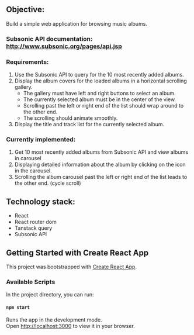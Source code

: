 ## Objective:
Build a simple web application for browsing music albums.

### Subsonic API documentation: http://www.subsonic.org/pages/api.jsp

### Requirements:
1. Use the Subsonic API to query for the 10 most recently added albums.
2. Display the album covers for the loaded albums in a horizontal scrolling gallery.
    - The gallery must have left and right buttons to select an album.
    - The currently selected album must be in the center of the view.
    - Scrolling past the left or right end of the list should wrap around to the other end.
    - The scrolling should animate smoothly.
3. Display the title and track list for the currently selected album.

### Currently implemented:
1. Get 10 most recently added albums from Subsonic API and view albums in carousel
2. Displaying detailed information about the album by clicking on the icon in the carousel.
3. Scrolling the album carousel past the left or right end of the list leads to the other end. (cycle scroll)

## Technology stack:
- React
- React router dom
- Tanstack query
- Subsonic API

## Getting Started with Create React App

This project was bootstrapped with [Create React App](https://github.com/facebook/create-react-app).

### Available Scripts

In the project directory, you can run:

#### `npm start`

Runs the app in the development mode.\
Open [http://localhost:3000](http://localhost:3000) to view it in your browser.


